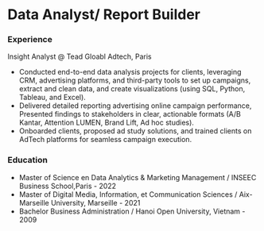 # Data Analyst/ Report Builder
### Experience
Insight Analyst @ Tead Gloabl Adtech, Paris
- Conducted end-to-end data analysis projects for clients, leveraging CRM, advertising platforms, and third-party tools to set up campaigns, extract and clean data, and create visualizations (using SQL, Python, Tableau, and Excel).
- Delivered detailed reporting advertising online campaign performance, Presented findings to stakeholders in clear, actionable formats (A/B Kantar, Attention LUMEN, Brand Lift, Ad hoc studies).
- Onboarded clients, proposed ad study solutions, and trained clients on AdTech platforms for seamless campaign execution.
### Education
- Master of Science en Data Analytics & Marketing Management / INSEEC Business School,Paris - 2022
- Master of Digital Media, Information, et Communication Sciences / Aix-Marseille University, Marseille - 2021
- Bachelor Business Administration / Hanoi Open University, Vietnam - 2009
